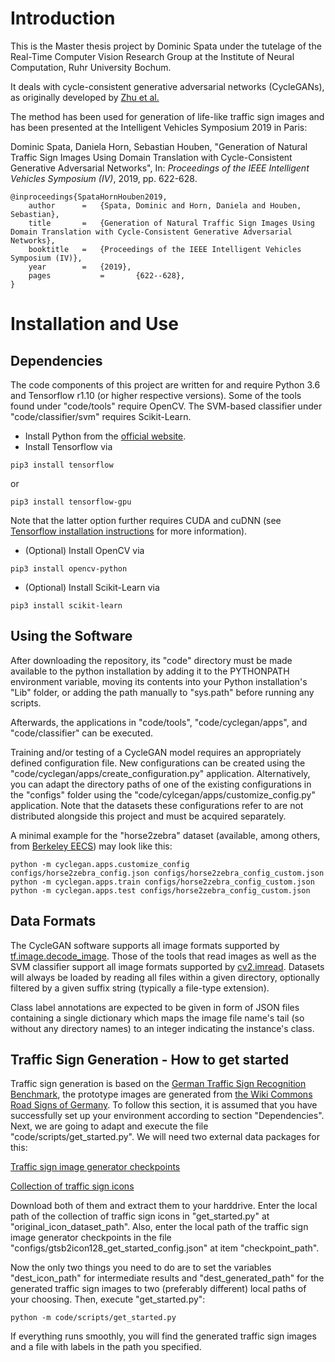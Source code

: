 # Introduction

This is the Master thesis project by Dominic Spata under the tutelage of the Real-Time Computer Vision Research Group at the Institute of Neural Computation, Ruhr University Bochum.

It deals with cycle-consistent generative adversarial networks (CycleGANs), as originally developed by [Zhu et al.](https://arxiv.org/pdf/1703.10593.pdf)

The method has been used for generation of life-like traffic sign images and has been presented at the Intelligent Vehicles Symposium 2019 in Paris:

Dominic Spata, Daniela Horn, Sebastian Houben, "Generation of Natural Traffic Sign Images Using Domain Translation with Cycle-Consistent Generative Adversarial Networks", In: <i>Proceedings of the IEEE Intelligent Vehicles Symposium (IV)</i>, 2019, pp. 622-628.

```
@inproceedings{SpataHornHouben2019,
	author		=	{Spata, Dominic and Horn, Daniela and Houben, Sebastian},
	title		=	{Generation of Natural Traffic Sign Images Using Domain Translation with Cycle-Consistent Generative Adversarial Networks},
	booktitle	=	{Proceedings of the IEEE Intelligent Vehicles Symposium (IV)},
	year		=	{2019},
	pages       	=   	{622--628},
}
```

# Installation and Use

## Dependencies

The code components of this project are written for and require Python 3.6 and Tensorflow r1.10 (or higher respective versions). Some of the tools found under "code/tools" require OpenCV. The SVM-based classifier under "code/classifier/svm" requires Scikit-Learn.

- Install Python from the [official website](https://www.python.org/downloads/).
- Install Tensorflow via
```
pip3 install tensorflow
```
or
```
pip3 install tensorflow-gpu
```
Note that the latter option further requires CUDA and cuDNN (see [Tensorflow installation instructions](https://www.tensorflow.org/install) for more information).
- (Optional) Install OpenCV via
```
pip3 install opencv-python
```
- (Optional) Install Scikit-Learn via
```
pip3 install scikit-learn
```

## Using the Software

After downloading the repository, its "code" directory must be made available to the python installation by adding it to the PYTHONPATH environment variable, moving its contents into your Python installation's "Lib" folder, or adding the path manually to "sys.path" before running any scripts.

Afterwards, the applications in "code/tools", "code/cyclegan/apps", and "code/classifier" can be executed. 

Training and/or testing of a CycleGAN model requires an appropriately defined configuration file. New configurations can be created using the "code/cyclegan/apps/create_configuration.py" application. Alternatively, you can adapt the directory paths of one of the existing configurations in the "configs" folder using the "code/cylcegan/apps/customize_config.py" application. Note that the datasets these configurations refer to are not distributed alongside this project and must be acquired separately.

A minimal example for the "horse2zebra" dataset (available, among others, from [Berkeley EECS](https://people.eecs.berkeley.edu/~taesung_park/CycleGAN/datasets/)) may look like this:

```
python -m cyclegan.apps.customize_config configs/horse2zebra_config.json configs/horse2zebra_config_custom.json
python -m cyclegan.apps.train configs/horse2zebra_config_custom.json
python -m cyclegan.apps.test configs/horse2zebra_config_custom.json
```

## Data Formats

The CycleGAN software supports all image formats supported by [tf.image.decode_image](https://www.tensorflow.org/api_docs/python/tf/image/decode_image). Those of the tools that read images as well as the SVM classifier support all image formats supported by [cv2.imread](https://docs.opencv.org/3.0-beta/modules/imgcodecs/doc/reading_and_writing_images.html#imread). Datasets will always be loaded by reading all files within a given directory, optionally filtered by a given suffix string (typically a file-type extension).

Class label annotations are expected to be given in form of JSON files containing a single dictionary which maps the image file name's tail (so without any directory names) to an integer indicating the instance's class.

## Traffic Sign Generation - How to get started

Traffic sign generation is based on the [German Traffic Sign Recognition Benchmark](http://benchmark.ini.rub.de/?section=gtsrb&subsection=dataset), the prototype images are generated from [the Wiki Commons Road Signs of Germany](https://commons.wikimedia.org/wiki/Road_signs_of_Germany). To follow this section, it is assumed that you have successfully set up your environment according to section "Dependencies". Next, we are going to adapt and execute the file "code/scripts/get_started.py". We will need two external data packages for this:

[Traffic sign image generator checkpoints](http://benchmark.ini.rub.de/extern_downloads/cyclegan_traffic_sign_generation.zip)

[Collection of traffic sign icons](http://benchmark.ini.rub.de/extern_downloads/traffic_sign_icons_original.zip)

Download both of them and extract them to your harddrive. Enter the local path of the collection of traffic sign icons in "get_started.py" at "original_icon_dataset_path". Also, enter the local path of the traffic sign image generator checkpoints in the file "configs/gtsb2icon128_get_started_config.json" at item "checkpoint_path".

Now the only two things you need to do are to set the variables "dest_icon_path" for intermediate results and "dest_generated_path" for the generated traffic sign images to two (preferably different) local paths of your choosing. Then, execute "get_started.py":

```
python -m code/scripts/get_started.py
```

If everything runs smoothly, you will find the generated traffic sign images and a file with labels in the path you specified.

